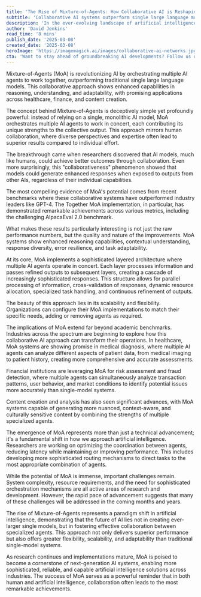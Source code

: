 ```yaml
---
title: 'The Rise of Mixture-of-Agents: How Collaborative AI is Reshaping the Future of Language Models'
subtitle: 'Collaborative AI systems outperform single large language models'
description: 'In the ever-evolving landscape of artificial intelligence, a groundbreaking approach is challenging the conventional wisdom of bigger-is-better in language models. Enter Mixture-of-Agents (MoA), an innovative architecture that\'s not just matching but surpassing the capabilities of even the most advanced single large language models. This collaborative approach to AI is revolutionizing how we think about artificial intelligence and its potential.'
author: 'David Jenkins'
read_time: '8 mins'
publish_date: '2025-03-08'
created_date: '2025-03-08'
heroImage: 'https://imagemagick.ai/images/collaborative-ai-networks.jpg'
cta: 'Want to stay ahead of groundbreaking AI developments? Follow us on LinkedIn for daily insights into innovations like Mixture-of-Agents and their impact on the future of technology.'
---
```


Mixture-of-Agents (MoA) is revolutionizing AI by orchestrating multiple AI agents to work together, outperforming traditional single large language models. This collaborative approach shows enhanced capabilities in reasoning, understanding, and adaptability, with promising applications across healthcare, finance, and content creation. 

The concept behind Mixture-of-Agents is deceptively simple yet profoundly powerful: instead of relying on a single, monolithic AI model, MoA orchestrates multiple AI agents to work in concert, each contributing its unique strengths to the collective output. This approach mirrors human collaboration, where diverse perspectives and expertise often lead to superior results compared to individual effort.

The breakthrough came when researchers discovered that AI models, much like humans, could achieve better outcomes through collaboration. Even more surprisingly, this "collaborativeness" phenomenon showed that models could generate enhanced responses when exposed to outputs from other AIs, regardless of their individual capabilities.

The most compelling evidence of MoA's potential comes from recent benchmarks where these collaborative systems have outperformed industry leaders like GPT-4. The Together MoA implementation, in particular, has demonstrated remarkable achievements across various metrics, including the challenging AlpacaEval 2.0 benchmark.

What makes these results particularly interesting is not just the raw performance numbers, but the quality and nature of the improvements. MoA systems show enhanced reasoning capabilities, contextual understanding, response diversity, error resilience, and task adaptability.

At its core, MoA implements a sophisticated layered architecture where multiple AI agents operate in concert. Each layer processes information and passes refined outputs to subsequent layers, creating a cascade of increasingly sophisticated responses. This structure allows for parallel processing of information, cross-validation of responses, dynamic resource allocation, specialized task handling, and continuous refinement of outputs.

The beauty of this approach lies in its scalability and flexibility. Organizations can configure their MoA implementations to match their specific needs, adding or removing agents as required.

The implications of MoA extend far beyond academic benchmarks. Industries across the spectrum are beginning to explore how this collaborative AI approach can transform their operations. In healthcare, MoA systems are showing promise in medical diagnosis, where multiple AI agents can analyze different aspects of patient data, from medical imaging to patient history, creating more comprehensive and accurate assessments.

Financial institutions are leveraging MoA for risk assessment and fraud detection, where multiple agents can simultaneously analyze transaction patterns, user behavior, and market conditions to identify potential issues more accurately than single-model systems.

Content creation and analysis has also seen significant advances, with MoA systems capable of generating more nuanced, context-aware, and culturally sensitive content by combining the strengths of multiple specialized agents.

The emergence of MoA represents more than just a technical advancement; it's a fundamental shift in how we approach artificial intelligence. Researchers are working on optimizing the coordination between agents, reducing latency while maintaining or improving performance. This includes developing more sophisticated routing mechanisms to direct tasks to the most appropriate combination of agents.

While the potential of MoA is immense, important challenges remain. System complexity, resource requirements, and the need for sophisticated orchestration mechanisms are all active areas of research and development. However, the rapid pace of advancement suggests that many of these challenges will be addressed in the coming months and years.

The rise of Mixture-of-Agents represents a paradigm shift in artificial intelligence, demonstrating that the future of AI lies not in creating ever-larger single models, but in fostering effective collaboration between specialized agents. This approach not only delivers superior performance but also offers greater flexibility, scalability, and adaptability than traditional single-model systems.

As research continues and implementations mature, MoA is poised to become a cornerstone of next-generation AI systems, enabling more sophisticated, reliable, and capable artificial intelligence solutions across industries. The success of MoA serves as a powerful reminder that in both human and artificial intelligence, collaboration often leads to the most remarkable achievements.